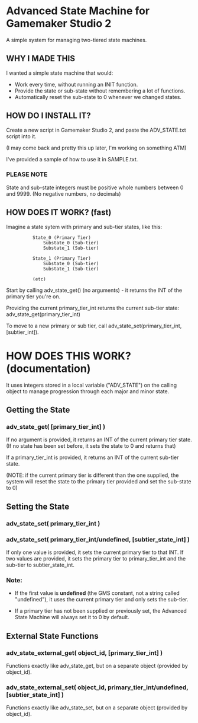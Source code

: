 # Advanced State Machine for Gamemaker Studio 2

A simple system for managing two-tiered state machines.

## WHY I MADE THIS

I wanted a simple state machine that would:
  * Work every time, without running an INIT function.
  * Provide the state or sub-state without remembering a lot of functions.
  * Automatically reset the sub-state to 0 whenever we changed states.
      

##  HOW DO I INSTALL IT?

Create a new script in Gamemaker Studio 2, and paste the ADV_STATE.txt script into it. 

(I may come back and pretty this up later, I'm working on something ATM)

I've provided a sample of how to use it in SAMPLE.txt.
      

### PLEASE NOTE

State and sub-state integers must be positive whole numbers between 0 and 9999.  (No negative numbers, no decimals)



## HOW DOES IT WORK? (fast)

Imagine a state sytem with primary and sub-tier states, like this:

```      
          State_0 (Primary Tier)
              Substate_0 (Sub-tier)
              Substate_1 (Sub-tier)

          State_1 (Primary Tier)
              Substate_0 (Sub-tier)
              Substate_1 (Sub-tier)
          
          (etc)
```

Start by calling adv_state_get() (no arguments) - it returns the INT of the primary tier you're on.

Providing the current primary_tier_int returns the current sub-tier state: adv_state_get(primary_tier_int)

To move to a new primary or sub tier, call adv_state_set(primary_tier_int,[subtier_int]).


# HOW DOES THIS WORK? (documentation)
    
It uses integers stored in a local variable ("ADV_STATE") on the calling object to manage progression through each major and minor state.


## Getting the State
###  adv_state_get( [primary_tier_int] )

If no argument is provided, it returns an INT of the current primary tier state. (If no state has been set before, it sets the state to 0 and returns that)

If a primary_tier_int is provided, it returns an INT of the current sub-tier state.

(NOTE: if the current primary tier is different than the one supplied, the system will reset the state to the primary tier provided and set the sub-state to 0)


## Setting the State
###        adv_state_set( primary_tier_int )

###        adv_state_set( primary_tier_int/undefined, [subtier_state_int] )

If only one value is provided, it sets the current primary tier to that INT.
If two values are provided, it sets the primary tier to primary_tier_int and the sub-tier to subtier_state_int.

### Note: 
* If the first value is **undefined** (the GMS constant, not a string called "undefined"), it uses the current primary tier and only sets the sub-tier.

* If a primary tier has not been supplied or previously set, the Advanced State Machine will always set it to 0 by default.



## External State Functions

###         adv_state_external_get( object_id, [primary_tier_int] )


Functions exactly like adv_state_get, but on a separate object (provided by object_id).



###        adv_state_external_set( object_id, primary_tier_int/undefined, [subtier_state_int] )


Functions exactly like adv_state_set, but on a separate object (provided by object_id).

